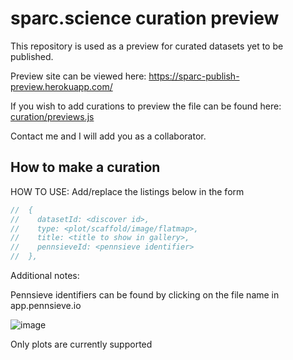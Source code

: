 # sparc.science curation preview
This repository is used as a preview for curated datasets yet to be published. 

Preview site can be viewed here:
https://sparc-publish-preview.herokuapp.com/

If you wish to add curations to preview the file can be found here:
[curation/previews.js](https://github.com/Tehsurfer/sparc-curation-preview/blob/curation-publish-preview/curation/previews.js)

Contact me and I will add you as a collaborator.


## How to make a curation

HOW TO USE:
Add/replace the listings below in the form
```javascript
//  {
//    datasetId: <discover id>,
//    type: <plot/scaffold/image/flatmap>,
//    title: <title to show in gallery>,
//    pennsieveId: <pennsieve identifier>
//  },
```
Additional notes:

Pennsieve identifiers can be found by clicking on the file name in app.pennsieve.io


  ![image](https://user-images.githubusercontent.com/37255664/140044758-4e6c00e2-f64c-45b3-8b64-f8fc39956b88.png)
  
Only plots are currently supported
